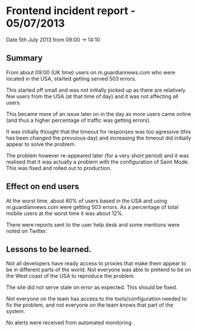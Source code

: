 # Frontend incident report - 05/07/2013

Date 5th July 2013 from 09:00 -> 14:10

## Summary

From about 09:00 (UK time) users on m.guardiannews.com who were located in the USA, started getting served 503 errors.

This started off small and was not initially picked up as there are relatively few users from the USA (at that time of day)
and it was not affecting all users.

This became more of an issue later on in the day as more users came online (and thus a higher percentage of traffic was getting errors).

It was initially thought that the timeout for responses was too agressive (this has been changed the prevuious day) and
increasing the timeout did initially appear to solve the problem.

The problem however re-appeared later (for a very short period) and it was realised that it was actually a problem with the
configuration of Saint Mode. This was fixed and rolled out to production.

## Effect on end users
At the worst time, about 60% of users based in the USA and using m.guardiannews.com were getting 503 errors. As a percentage
of total mobile users at the worst time it was about 12%.

There were reports sent to the user help desk and some mentions were noted on Twitter.

## Lessons to be learned.
Not all developers have ready access to proxies that make them appear to be in different parts of the world. Not everyone
was able to pretend to be on the West coast of the USA to reproduce the problem.

The site did not serve stale on error as expected. This should be fixed.

Not everyone on the team has access to the tools/configuration needed to fix the problem, and not everyone on the team
knows that part of the system.

No alerts were received from automated monitoring.



